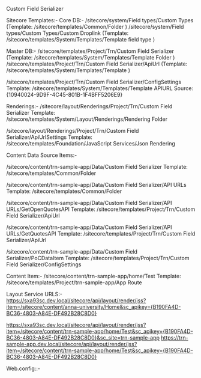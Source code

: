 Custom Field Serializer


Sitecore Templates:-
Core DB:-
/sitecore/system/Field types/Custom Types (Template: /sitecore/templates/Common/Folder )
/sitecore/system/Field types/Custom Types/Custom Droplink (Template: /sitecore/templates/System/Templates/Template field type )

Master DB:-
/sitecore/templates/Project/Trn/Custom Field Serializer (Template: 
/sitecore/templates/System/Templates/Template Folder )
/sitecore/templates/Project/Trn/Custom Field Serializer/ApiUrl
(Template: /sitecore/templates/System/Templates/Template )
 

/sitecore/templates/Project/Trn/Custom Field Serializer/ConfigSettings
Template: /sitecore/templates/System/Templates/Template
APIURL Source: {10940024-9D9F-4C45-801B-1F4BFF5206E9}
 
Renderings:-
/sitecore/layout/Renderings/Project/Trn/Custom Field Serializer
Template: 
/sitecore/templates/System/Layout/Renderings/Rendering Folder

/sitecore/layout/Renderings/Project/Trn/Custom Field Serializer/ApiUrlSettings
Template: 
/sitecore/templates/Foundation/JavaScript Services/Json Rendering 

Content Data Source Items:-
 

/sitecore/content/trn-sample-app/Data/Custom Field Serializer
Template: 
/sitecore/templates/Common/Folder

/sitecore/content/trn-sample-app/Data/Custom Field Serializer/API URLs
Template: 
/sitecore/templates/Common/Folder 

/sitecore/content/trn-sample-app/Data/Custom Field Serializer/API URLs/GetOpenQuotesAPI
Template: 
/sitecore/templates/Project/Trn/Custom Field Serializer/ApiUrl 

 

/sitecore/content/trn-sample-app/Data/Custom Field Serializer/API URLs/GetQuotesAPI
Template: /sitecore/templates/Project/Trn/Custom Field Serializer/ApiUrl 

 

/sitecore/content/trn-sample-app/Data/Custom Field Serializer/PoCDataItem
Template: 
/sitecore/templates/Project/Trn/Custom Field Serializer/ConfigSettings

 

Content Item:-
/sitecore/content/trn-sample-app/home/Test
Template: 
/sitecore/templates/Project/trn-sample-app/App Route 

 
 


 


Layout Service URLS:-
https://sxa93sc.dev.local/sitecore/api/layout/render/jss?item=/sitecore/content/anna-university/Home&sc_apikey={B190FA4D-BC36-4803-A84E-DF492B28C8D0}

https://sxa93sc.dev.local/sitecore/api/layout/render/jss?item=/sitecore/content/trn-sample-app/home/Test&sc_apikey={B190FA4D-BC36-4803-A84E-DF492B28C8D0}&sc_site=trn-sample-app
https://trn-sample-app.dev.local/sitecore/api/layout/render/jss?item=/sitecore/content/trn-sample-app/home/Test&sc_apikey={B190FA4D-BC36-4803-A84E-DF492B28C8D0}


Web.config::-
 

<add key="env:define" value="local" />

